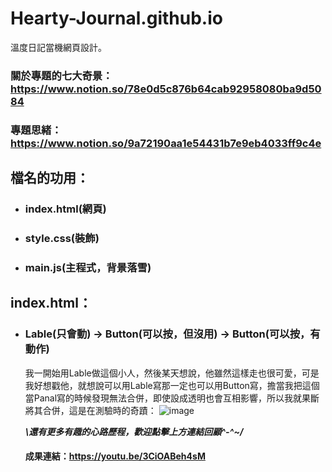 # Hearty-Journal.github.io
溫度日記當機網頁設計。

### 關於專題的七大奇景：https://www.notion.so/78e0d5c876b64cab92958080ba9d5084
### 專題思緒：https://www.notion.so/9a72190aa1e54431b7e9eb4033ff9c4e
## 檔名的功用：
* ### index.html(網頁)
* ### style.css(裝飾)
* ### main.js(主程式，背景落雪)

## index.html：
* ### Lable(只會動) → Button(可以按，但沒用) → Button(可以按，有動作)

   我一開始用Lable做這個小人，然後某天想說，他雖然這樣走也很可愛，可是我好想戳他，就想說可以用Lable寫那一定也可以用Button寫，擔當我把這個當Panal寫的時候發現無法合併，即使設成透明也會互相影響，所以我就果斷將其合併，這是在測驗時的奇蹟：
![image](https://user-images.githubusercontent.com/89111160/218020251-3c4e7ee3-959f-435b-88f4-3213836639ce.png)

   ***\\還有更多有趣的心路歷程，歡迎點擊上方連結回顧^-^~/***
   #### 成果連結：https://youtu.be/3CiOABeh4sM
   
